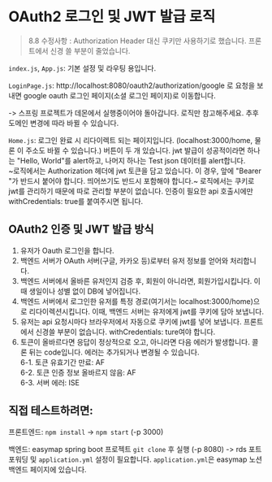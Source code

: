 # OAuth2 로그인 및 JWT 발급 로직

> 8.8 수정사항 : Authorization Header 대신 쿠키만 사용하기로 했습니다. 프론트에서 신경 쓸 부분이 줄었습니다.

`index.js`, `App.js`: 기본 설정 및 라우팅 용입니다.  

`LoginPage.js`: http://localhost:8080/oauth2/authorization/google 로 요청을 보내면 google oauth 로그인 페이지(소셜 로그인 페이지)로 이동합니다.   

-> 스프링 프로젝트가 데몬에서 실행중이어야 돌아갑니다. 로직만 참고해주세요. 추후 도메인 변경에 따라 바뀔 수 있습니다.  

`Home.js`: 로그인 완료 시 리다이렉트 되는 페이지입니다. (localhost:3000/home, 물론 이 주소도 바뀔 수 있습니다.) 버튼이 두 개 있습니다. jwt 발급이 성공적이라면 하나는 "Hello, World"를 alert하고, 나머지 하나는 Test json 데이터를 alert합니다.  
~로직에서는 Authorization 헤더에 jwt 토큰을 담고 있습니다. 이 경우, 앞에 "Bearer "가 반드시 붙어야 합니다. 띄어쓰기도 반드시 포함해야 합니다.~
로직에서는 쿠키로 jwt를 관리하기 때문에 따로 관리할 부분이 없습니다. 인증이 필요한 api 호출시에만 withCredentials: true를 붙여주시면 됩니다.

## OAuth2 인증 및 JWT 발급 방식

1. 유저가 Oauth 로그인을 합니다.
2. 백엔드 서버가 OAuth 서버(구글, 카카오 등)로부터 유저 정보를 얻어와 처리합니다.
3. 백엔드 서버에서 올바른 유저인지 검증 후, 회원이 아니라면, 회원가입시킵니다. 이때 생일이나 성별 없이 DB에 넣어집니다.
4. 백엔드 서버에서 로그인한 유저를 특정 경로(여기서는 localhost:3000/home)으로 리다이렉션시킵니다. 이때, 백엔드 서버는 유저에게 jwt를 쿠키에 담아 보냅니다.
5. 유저는 api 요청시마다 브라우저에서 자동으로 쿠키에 jwt를 넣어 보냅니다. 프론트에서 신경쓸 부분이 없습니다. withCredentials: ture여야 합니다.
6. 토큰이 올바르다면 응답이 정상적으로 오고, 아니라면 다음 에러가 발생합니다. 콜론 뒤는 code입니다. 에러는 추가되거나 변경될 수 있습니다.  
   6-1. 토큰 유효기간 만료: AF  
   6-2. 토큰 인증 정보 올바르지 않음: AF  
   6-3. 서버 에러: ISE  


## 직접 테스트하려면:

프론트엔드: `npm install` -> `npm start` (-p 3000)

백엔드: easymap spring boot 프로젝트 `git clone` 후 실행 (-p 8080)
-> rds 포트포워딩 및 `application.yml` 설정이 필요합니다. `application.yml`은 easymap 노션 백엔드 페이지에 있습니다.
